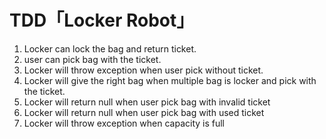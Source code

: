 # TDD「Locker Robot」
1. Locker can lock the bag and return ticket.
2. user can pick bag with the ticket.
3. Locker will throw exception when user pick without ticket.
4. Locker will give the right bag when multiple bag is locker and pick with the ticket.
5. Locker will return null when user pick bag with invalid ticket
6. Locker will return null when user pick bag with used ticket
7. Locker will throw exception when capacity is full